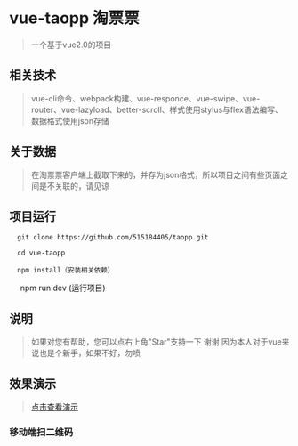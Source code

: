 # vue-taopp 淘票票

>一个基于vue2.0的项目

## 相关技术
>vue-cli命令、webpack构建、vue-responce、vue-swipe、vue-router、vue-lazyload、better-scroll、样式使用stylus与flex语法编写、数据格式使用json存储

## 关于数据
>在淘票票客户端上截取下来的，并存为json格式，所以项目之间有些页面之间是不关联的，请见谅

## 项目运行
 
      git clone https://github.com/515184405/taopp.git

      cd vue-taopp

      npm install（安装相关依赖）

      npm run dev (运行项目)
      
## 说明
>如果对您有帮助，您可以点右上角"Star"支持一下 谢谢
>因为本人对于vue来说也是个新手，如果不好，勿喷

## 效果演示
>[点击查看演示](http://taopp.035k.com)

### 移动端扫二维码
